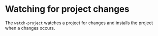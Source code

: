 # Watching for project changes
The `watch-project` watches a project for changes and installs the project when a changes occurs. 
